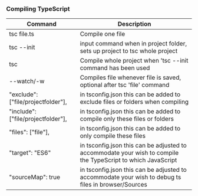 ### Compiling TypeScript

| Command                            | Description                                                                                                  |
| ---------------------------------- | ------------------------------------------------------------------------------------------------------------ |
| tsc file.ts                        | Compile one file                                                                                             |
| tsc --init                         | input command when in project folder, sets up project to tsc whole project                                   |
| tsc                                | Compile whole project when 'tsc --init command has been used                                                 |
| --watch/-w                         | Compiles file whenever file is saved, optional after tsc 'file' command                                      |
| "exclude": ["file/projectfolder"], | in tsconfig.json this can be added to exclude files or folders when compiling                                |
| "include": ["file/projectfolder"], | in tsconfig.json this can be added to compile only these files or folders                                    |
| "files": ["file"],                 | in tsconfig.json this can be added to only compile these files                                               |
| "target": "ES6"                    | in tsconfig.json this can be adjusted to accommodate your wish to compile the TypeScript to which JavaScript |
| "sourceMap": true                  | in tsconfig.json this can be adjusted to accommodate your wish to debug ts files in browser/Sources          |
